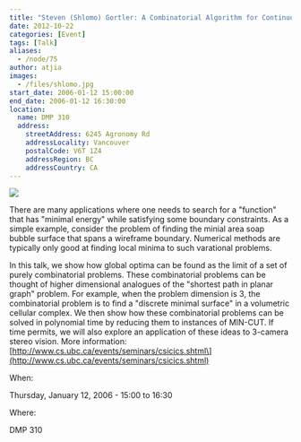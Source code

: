 ```yaml
---
title: "Steven (Shlomo) Gortler: A Combinatorial Algorithm for Continuous Variational Problems"
date: 2012-10-22
categories: [Event]
tags: [Talk]
aliases:
  - /node/75
author: atjia
images:
  - /files/shlomo.jpg
start_date: 2006-01-12 15:00:00
end_date: 2006-01-12 16:30:00
location:
  name: DMP 310
  address:
    streetAddress: 6245 Agronomy Rd
    addressLocality: Vancouver
    postalCode: V6T 1Z4
    addressRegion: BC
    addressCountry: CA
---
```


![](/files/shlomo.jpg)

There are many applications where one needs to search for a "function" that has "minimal energy" while satisfying some boundary constraints. As a simple example, consider the problem of finding the minial area soap bubble surface that spans a wireframe boundary. Numerical methods are typically only good at finding local minima to such varational problems.

In this talk, we show how global optima can be found as the limit of a set of purely combinatorial problems. These combinatorial problems can be thought of higher dimensional analogues of the "shortest path in planar graph" problem. For example, when the problem dimension is 3, the combinatorial problem is to find a "discrete minimal surface" in a volumetric cellular complex. We then show how these combinatorial problems can be solved in polynomial time by reducing them to instances of MIN-CUT. If time permits, we will also explore an application of these ideas to 3-camera stereo vision. More information: \[http://www.cs.ubc.ca/events/seminars/csicics.shtml\](http://www.cs.ubc.ca/events/seminars/csicics.shtml)

When:

Thursday, January 12, 2006 - 15:00 to 16:30

Where:

DMP 310
